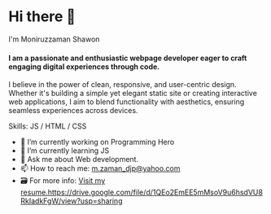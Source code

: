 # Hi there 👋
I'm Moniruzzaman Shawon
#### I am a passionate and enthusiastic webpage developer eager to craft engaging digital experiences through code.


 I believe in the power of clean, responsive, and user-centric design. Whether it's building a simple yet elegant static site or creating interactive web applications, I aim to blend functionality with aesthetics, ensuring seamless experiences across devices.


Skills: JS / HTML / CSS

- 🔭 I’m currently working on Programming Hero 
- 🌱 I’m currently learning JS 
- 💬 Ask me about Web development. 
- 📫 How to reach me: m.zaman_djp@yahoo.com
- 🗃️ For more info: [Visit my resume.](https://drive.google.com/file/d/1QEo2EmEE5mMsoV9u6hsdVU8RkIadkFgW/view?usp=sharing)https://drive.google.com/file/d/1QEo2EmEE5mMsoV9u6hsdVU8RkIadkFgW/view?usp=sharing

